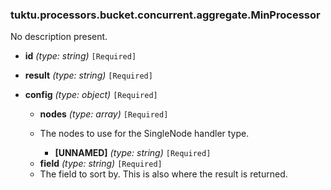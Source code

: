 ### tuktu.processors.bucket.concurrent.aggregate.MinProcessor
No description present.

  * **id** *(type: string)* `[Required]`

  * **result** *(type: string)* `[Required]`

  * **config** *(type: object)* `[Required]`

    * **nodes** *(type: array)* `[Required]`
    - The nodes to use for the SingleNode handler type.
 
      * **[UNNAMED]** *(type: string)* `[Required]`

    * **field** *(type: string)* `[Required]`
    - The field to sort by. This is also where the result is returned.
 
